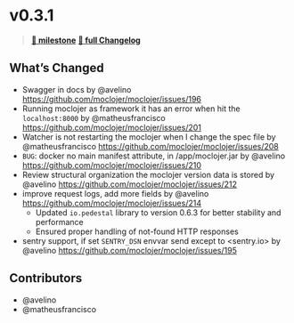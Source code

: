 # v0.3.1

> **[🎯 milestone](https://github.com/moclojer/moclojer/milestone/4?closed=1)**
> **[🔖 full Changelog](https://github.com/moclojer/moclojer/commits/v0.3.1)**

## What’s Changed

* Swagger in docs by @avelino <https://github.com/moclojer/moclojer/issues/196>
* Running moclojer as framework it has an error when hit the `localhost:8000`  by @matheusfrancisco <https://github.com/moclojer/moclojer/issues/201>
* Watcher is not restarting the moclojer when I change the spec file by @matheusfrancisco <https://github.com/moclojer/moclojer/issues/208>
* `BUG`: docker no main manifest attribute, in /app/moclojer.jar by @avelino <https://github.com/moclojer/moclojer/issues/210>
* Review structural organization the moclojer version data is stored by @avelino <https://github.com/moclojer/moclojer/issues/212>
* improve request logs, add more fields by @avelino <https://github.com/moclojer/moclojer/issues/214>
  * Updated `io.pedestal` library to version 0.6.3 for better stability and performance
  * Ensured proper handling of not-found HTTP responses 
* sentry support, if set `SENTRY_DSN` envvar send except to <sentry.io> by @avelino <https://github.com/moclojer/moclojer/issues/195>

## Contributors

* @avelino
* @matheusfrancisco
